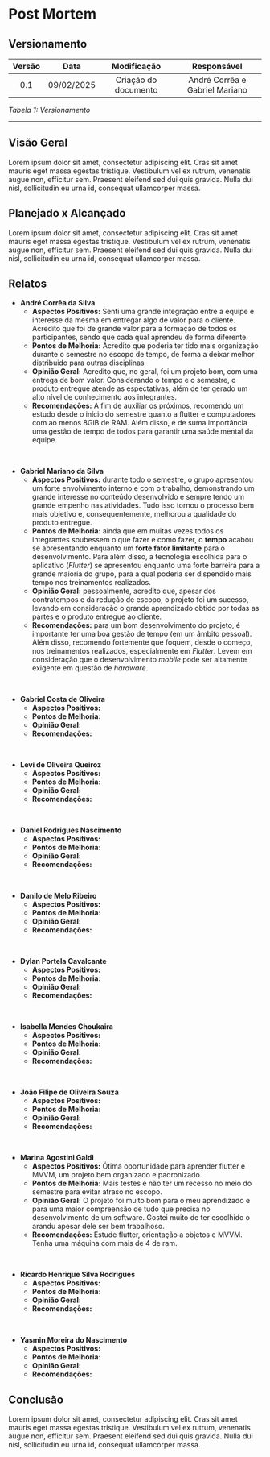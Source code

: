 # **Post Mortem**

## **Versionamento**

| **Versão** | **Data** | **Modificação** | **Responsável** |
| :-: | :-: | :-: | :-: |
| 0.1 | 09/02/2025 | Criação do documento | André Corrêa e Gabriel Mariano |

*Tabela 1: Versionamento*

---

## **Visão Geral**

Lorem ipsum dolor sit amet, consectetur adipiscing elit. Cras sit amet mauris eget massa egestas tristique. Vestibulum vel ex rutrum, venenatis augue non, efficitur sem. Praesent eleifend sed dui quis gravida. Nulla dui nisl, sollicitudin eu urna id, consequat ullamcorper massa.

## **Planejado x Alcançado**

Lorem ipsum dolor sit amet, consectetur adipiscing elit. Cras sit amet mauris eget massa egestas tristique. Vestibulum vel ex rutrum, venenatis augue non, efficitur sem. Praesent eleifend sed dui quis gravida. Nulla dui nisl, sollicitudin eu urna id, consequat ullamcorper massa.

## **Relatos**

* **André Corrêa da Silva**
  * **Aspectos Positivos:** Senti uma grande integração entre a equipe e interesse da mesma em entregar algo de valor para o cliente. Acredito que foi de grande valor para a formação de todos os participantes, sendo que cada qual aprendeu de forma diferente.
  * **Pontos de Melhoria:** Acredito que poderia ter tido mais organização durante o semestre no escopo de tempo, de forma a deixar melhor distribuido para outras disciplinas
  * **Opinião Geral:** Acredito que, no geral, foi um projeto bom, com uma entrega de bom valor. Considerando o tempo e o semestre, o produto entregue atende as espectativas, além de ter gerado um alto nível de conhecimento aos integrantes.
  * **Recomendações:** A fim de auxiliar os próximos, recomendo um estudo desde o início do semestre quanto a flutter e computadores com ao menos 8GiB de RAM. Além disso, é de suma importância uma gestão de tempo de todos para garantir uma saúde mental da equipe.

<br />

* **Gabriel Mariano da Silva**
  * **Aspectos Positivos:** durante todo o semestre, o grupo apresentou um forte envolvimento interno e com o trabalho, demonstrando um grande interesse no conteúdo desenvolvido e sempre tendo um grande empenho nas atividades. Tudo isso tornou o processo bem mais objetivo e, consequentemente, melhorou a qualidade do produto entregue.
  * **Pontos de Melhoria:** ainda que em muitas vezes todos os integrantes soubessem o que fazer e como fazer, o **tempo** acabou se apresentando enquanto um **forte fator limitante** para o desenvolvimento. Para além disso, a tecnologia escolhida para o aplicativo (*Flutter*) se apresentou enquanto uma forte barreira para a grande maioria do grupo, para a qual poderia ser dispendido mais tempo nos treinamentos realizados.
  * **Opinião Geral:** pessoalmente, acredito que, apesar dos contratempos e da redução de escopo, o projeto foi um sucesso, levando em consideração o grande aprendizado obtido por todas as partes e o produto entregue ao cliente.
  * **Recomendações:** para um bom desenvolvimento do projeto, é importante ter uma boa gestão de tempo (em um âmbito pessoal). Além disso, recomendo fortemente que foquem, desde o começo, nos treinamentos realizados, especialmente em *Flutter*. Levem em consideração que o desenvolvimento *mobile* pode ser altamente exigente em questão de *hardware*.

<br />

* **Gabriel Costa de Oliveira**
  * **Aspectos Positivos:**
  * **Pontos de Melhoria:**
  * **Opinião Geral:**
  * **Recomendações:**

<br />

* **Levi de Oliveira Queiroz**
  * **Aspectos Positivos:**
  * **Pontos de Melhoria:**
  * **Opinião Geral:**
  * **Recomendações:**

<br />

* **Daniel Rodrigues Nascimento**
  * **Aspectos Positivos:**
  * **Pontos de Melhoria:**
  * **Opinião Geral:**
  * **Recomendações:**

<br />

* **Danilo de Melo Ribeiro**
  * **Aspectos Positivos:**
  * **Pontos de Melhoria:**
  * **Opinião Geral:**
  * **Recomendações:**

<br />

* **Dylan Portela Cavalcante**
  * **Aspectos Positivos:**
  * **Pontos de Melhoria:**
  * **Opinião Geral:**
  * **Recomendações:**

<br />

* **Isabella Mendes Choukaira**
  * **Aspectos Positivos:**
  * **Pontos de Melhoria:**
  * **Opinião Geral:**
  * **Recomendações:**

<br />

* **João Filipe de Oliveira Souza**
  * **Aspectos Positivos:**
  * **Pontos de Melhoria:**
  * **Opinião Geral:**
  * **Recomendações:**

<br />

* **Marina Agostini Galdi**
  * **Aspectos Positivos:** Ótima oportunidade para aprender flutter e MVVM, um projeto bem organizado e padronizado.
  * **Pontos de Melhoria:** Mais testes e não ter um recesso no meio do semestre para evitar atraso no escopo.
  * **Opinião Geral:** O projeto foi muito bom para o meu aprendizado e para uma maior compreensão de tudo que precisa no desenvolvimento de um software. Gostei muito de ter escolhido o arandu apesar dele ser bem trabalhoso.
  * **Recomendações:** Estude flutter, orientação a objetos e MVVM. Tenha uma máquina com mais de 4 de ram.


<br />

* **Ricardo Henrique Silva Rodrigues**
  * **Aspectos Positivos:**
  * **Pontos de Melhoria:**
  * **Opinião Geral:**
  * **Recomendações:**

<br />

* **Yasmin Moreira do Nascimento**
  * **Aspectos Positivos:**
  * **Pontos de Melhoria:**
  * **Opinião Geral:**
  * **Recomendações:**

## **Conclusão**

Lorem ipsum dolor sit amet, consectetur adipiscing elit. Cras sit amet mauris eget massa egestas tristique. Vestibulum vel ex rutrum, venenatis augue non, efficitur sem. Praesent eleifend sed dui quis gravida. Nulla dui nisl, sollicitudin eu urna id, consequat ullamcorper massa.
